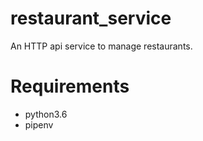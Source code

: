 # restaurant_service
An HTTP api service to manage restaurants.

# Requirements
* python3.6
* pipenv

